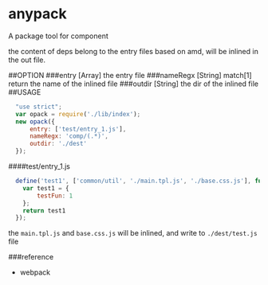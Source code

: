 # anypack
A package tool for component

the content of deps belong to the entry files based on amd, will be inlined in the out file. 


##OPTION
###entry [Array]
the entry file
###nameRegx [String]
match[1] return the name of the inlined file
###outdir [String]
the dir of the inlined file
##USAGE
```js
  "use strict";
  var opack = require('./lib/index');
  new opack({
      entry: ['test/entry_1.js'],
      nameRegx: 'comp/(.*)',
      outdir: './dest'
  });
```
####test/entry_1.js
```js
  define('test1', ['common/util', './main.tpl.js', './base.css.js'], function () {
    var test1 = {
        testFun: 1
    };
    return test1
  });
```
the `main.tpl.js` and `base.css.js` will be inlined, and write to `./dest/test.js` file

###reference
- webpack
